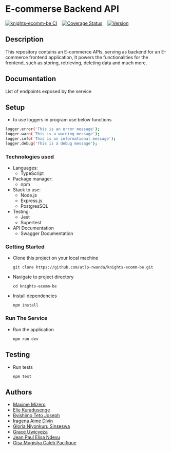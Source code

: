 # E-commerse Backend API

[![knights-ecomm-be CI](https://github.com/atlp-rwanda/knights-ecomm-be/actions/workflows/ci.yml/badge.svg)](https://github.com/atlp-rwanda/knights-ecomm-be/actions/workflows/ci.yml)
&nbsp;&nbsp;
[![Coverage Status](https://coveralls.io/repos/github/atlp-rwanda/knights-ecomm-be/badge.svg?branch=develop)](https://coveralls.io/github/atlp-rwanda/knights-ecomm-be?branch=develop)
&nbsp;&nbsp;
[![Version](https://img.shields.io/badge/version-1.0.0-blue)](https://github.com/your-username/your-repo-name/releases/tag/v1.0.0)

## Description

This repository contains an E-commerce APIs, serving as backend for an E-commerce frontend application, It powers the
functionalities for the frontend, such as storing, retrieving, deleting data and much more.

## Documentation

List of endpoints exposed by the service

## Setup

- to use loggers in program use below functions

```bash
logger.error('This is an error message');
logger.warn('This is a warning message');
logger.info('This is an informational message');
logger.debug('This is a debug message');

```

### Technologies used

- Languages:
  - TypeScript
- Package manager:
  - npm
- Stack to use:
  - Node.js
  - Express.js
  - PostgresSQL
- Testing:
  - Jest
  - Supertest
- API Documentation
  - Swagger Documentation

### Getting Started

- Clone this project on your local machine
  ```
  git clone https://github.com/atlp-rwanda/knights-ecomm-be.git
  ```
- Navigate to project directory
  ```
  cd knights-ecomm-be
  ```
- Install dependencies
  ```
  npm install
  ```

### Run The Service

- Run the application
  ```
  npm run dev
  ```

## Testing

- Run tests
  ```
  npm test
  ```

## Authors

- [Maxime Mizero](https://github.com/maxCastro1)
- [Elie Kuradusenge](https://github.com/elijahladdie)
- [Byishimo Teto Joseph](https://github.com/MC-Knight)
- [Iragena Aime Divin](https://github.com/aimedivin)
- [Gloria Niyonkuru Sinseswa](https://github.com/GSinseswa721)
- [Grace Uwicyeza](https://github.com/UwicyezaG)
- [Jean Paul Elisa Ndevu](https://github.com/Ndevu12)
- [Gisa Mugisha Caleb Pacifique](https://github.com/Calebgisa72)
